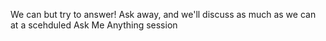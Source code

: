 
We can but try to answer!
Ask away, and we'll discuss as much as we can at a scehduled Ask Me Anything session

